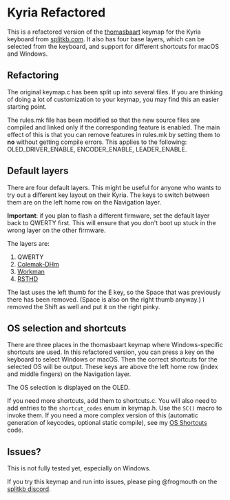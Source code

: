 # Kyria Refactored

This is a refactored version of the [thomasbaart](https://github.com/qmk/qmk_firmware/tree/master/keyboards/kyria/keymaps/thomasbaart) keymap for the Kyria keyboard from [splitkb.com](https://splitkb.com). It also has four base layers, which can be selected from the keyboard, and support for different shortcuts for macOS and Windows.

## Refactoring

The original keymap.c has been split up into several files. If you are thinking of doing a lot of customization to your keymap, you may find this an easier starting point.

The rules.mk file has been modified so that the new source files are compiled and linked only if the corresponding feature is enabled. The main effect of this is that you can remove features in rules.mk by setting them to **no** without getting compile errors. This applies to the following: OLED_DRIVER_ENABLE, ENCODER_ENABLE, LEADER_ENABLE.

## Default layers

There are four default layers. This might be useful for anyone who wants to try out a different key layout on their Kyria. The keys to switch between them are on the left home row on the Navigation layer.

**Important**: if you plan to flash a different firmware, set the default layer back to QWERTY first. This will ensure that you don't boot up stuck in the wrong layer on the other firmware.

The layers are:

1. QWERTY
2. [Colemak-DHm](https://colemakmods.github.io/mod-dh/)
3. [Workman](https://workmanlayout.org)
4. [RSTHD](https://xsznix.wordpress.com/2016/05/16/introducing-the-rsthd-layout/)

The last uses the left thumb for the E key, so the Space that was previously there has been removed. (Space is also on the right thumb anyway.) I removed the Shift as well and put it on the right pinky.

## OS selection and shortcuts

There are three places in the thomasbaart keymap where Windows-specific shortcuts are used. In this refactored version, you can press a key on the keyboard to select Windows or macOS. Then the correct shortcuts for the selected OS will be output. These keys are above the left home row (index and middle fingers) on the Navigation layer.

The OS selection is displayed on the OLED.

If you need more shortcuts, add them to shortcuts.c. You will also need to add entries to the `shortcut_codes` enum in keymap.h.  Use the `SC()` macro to invoke them. If you need a more complex version of this (automatic generation of keycodes, optional static compile), see my [OS Shortcuts](../../../../keyboard-notes/tree/master/qmk-os-shortcuts) code.

## Issues?

This is not fully tested yet, especially on Windows.

If you try this keymap and run into issues, please ping @frogmouth on the [splitkb discord](https://splitkb.com/discord).

